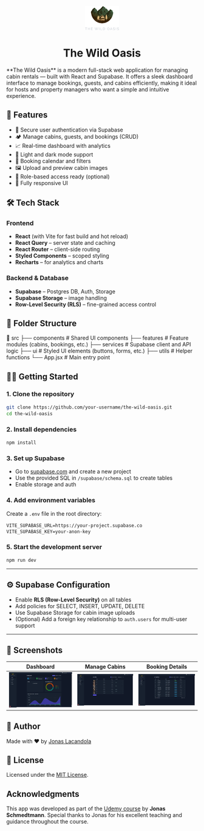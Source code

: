 <div align="center">
  <img src="./public/logo-dark.png" alt="logo" width="90" height="auto">

  <h1>The Wild Oasis</h1>
</div>
**The Wild Oasis** is a modern full-stack web application for managing cabin rentals — built with React and Supabase. It offers a sleek dashboard interface to manage bookings, guests, and cabins efficiently, making it ideal for hosts and property managers who want a simple and intuitive experience.

## 🚀 Features

- 🔐 Secure user authentication via Supabase
- 🏕️ Manage cabins, guests, and bookings (CRUD)
- 📈 Real-time dashboard with analytics
- 🌙 Light and dark mode support
- 📅 Booking calendar and filters
- 🖼 Upload and preview cabin images
- 📍 Role-based access ready (optional)
- 📱 Fully responsive UI

## 🛠 Tech Stack

### Frontend

- **React** (with Vite for fast build and hot reload)
- **React Query** – server state and caching
- **React Router** – client-side routing
- **Styled Components** – scoped styling
- **Recharts** – for analytics and charts

### Backend & Database

- **Supabase** – Postgres DB, Auth, Storage
- **Supabase Storage** – image handling
- **Row-Level Security (RLS)** – fine-grained access control

## 📁 Folder Structure

📁 src
├── components # Shared UI components
├── features # Feature modules (cabins, bookings, etc.)
├── services # Supabase client and API logic
├── ui # Styled UI elements (buttons, forms, etc.)
├── utils # Helper functions
└── App.jsx # Main entry point

## 🧑‍💻 Getting Started

### 1. Clone the repository

```bash
git clone https://github.com/your-username/the-wild-oasis.git
cd the-wild-oasis
```

### 2. Install dependencies

```bash
npm install
```

### 3. Set up Supabase

- Go to [supabase.com](https://supabase.com) and create a new project
- Use the provided SQL in `/supabase/schema.sql` to create tables
- Enable storage and auth

### 4. Add environment variables

Create a `.env` file in the root directory:

```env
VITE_SUPABASE_URL=https://your-project.supabase.co
VITE_SUPABASE_KEY=your-anon-key
```

### 5. Start the development server

```bash
npm run dev
```

---

## ⚙️ Supabase Configuration

- Enable **RLS (Row-Level Security)** on all tables
- Add policies for SELECT, INSERT, UPDATE, DELETE
- Use Supabase Storage for cabin image uploads
- (Optional) Add a foreign key relationship to `auth.users` for multi-user support

---

## 📸 Screenshots

| Dashboard                                    | Manage Cabins                          | Booking Details                          |
| -------------------------------------------- | -------------------------------------- | ---------------------------------------- |
| ![Dashboard](./public/screens/dashboard.png) | ![Cabins](./public/screens/cabins.png) | ![Booking](./public/screens/booking.png) |

## 🧑 Author

Made with ❤️ by [Jonas Lacandola](https://github.com/jonaslacandola0617)

## 📄 License

Licensed under the [MIT License](./LICENSE).

## Acknowledgments

This app was developed as part of the [Udemy course](https://www.udemy.com/course/the-ultimate-react-course) by **Jonas Schmedtmann**. Special thanks to Jonas for his excellent teaching and guidance throughout the course.
